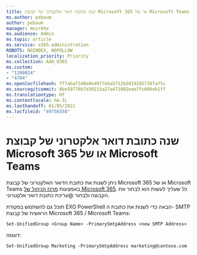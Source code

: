 ```yaml
---
title: שנה כתובת דואר אלקטרוני של קבוצת Microsoft 365 או של Microsoft Teams
ms.author: pebaum
author: pebaum
manager: mnirkhe
ms.audience: Admin
ms.topic: article
ms.service: o365-administration
ROBOTS: NOINDEX, NOFOLLOW
localization_priority: Priority
ms.collection: Adm_O365
ms.custom:
- "1200024"
- "4704"
ms.openlocfilehash: ff7abaf3d8e0ed977eba5712bdd19185738fa75c
ms.sourcegitcommit: 8be59778b7d39213a27a471802eae7fc006eb1ff
ms.translationtype: HT
ms.contentlocale: he-IL
ms.lasthandoff: 01/05/2021
ms.locfileid: "49756558"
---
```

# <a name="change-email-address-of-a-microsoft-365-group-or-microsoft-teams"></a>שנה כתובת דואר אלקטרוני של קבוצת Microsoft 365 או של Microsoft Teams

ניתן לשנות את כתובת הדואר האלקטרוני של קבוצת Microsoft 365 או של Microsoft Teams באמצעות [מרכז הניהול של Microsoft 365](https://admin.microsoft.com/).  כל שעליך לעשות הוא לבחור את הקבוצה ולבחור @עריכת כתובת דואר אלקטרוני.

תוכל גם להשתמש בפקודת EXO PowerShell הבאה כדי לשנות את כתובת ה- SMTP הראשית של קבוצת Microsoft 365 / ‏Microsoft Teams:

`Set-UnifiedGroup <Group Name> -PrimarySmtpAddress <new SMTP Address>`

דוגמה:

`Set-UnifiedGroup Marketing -PrimarySmtpAddress marketing@contoso.com`

